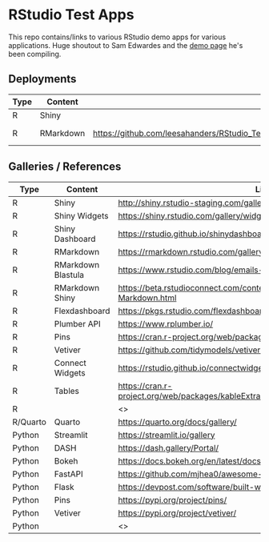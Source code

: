 # RStudio Test Apps

This repo contains/links to various RStudio demo apps for various applications. Huge shoutout to Sam Edwardes and the [demo page](https://github.com/SamEdwardes/rstudio-demos) he's been compiling.

## Deployments

| Type | Content   | Code                                                                                     | Deployment                                                                      |
|------------------|------------------|------------------|-------------------|
| R    | Shiny     |                                                                                          |                                                                                 |
| R    | RMarkdown | <https://github.com/leesahanders/RStudio_Test_Apps/blob/main/RMarkdown/water_plants.Rmd> | <https://colorado.rstudio.com/rsc/content/7f2fd199-c29c-499a-8980-cc55499a6b89> |

## Galleries / References

| Type     | Content            | Link                                                                                      |
|------------------|---------------------------------|---------------------|
| R        | Shiny              | <http://shiny.rstudio-staging.com/gallery/>                                               |
| R        | Shiny Widgets      | <https://shiny.rstudio.com/gallery/widget-gallery.html>                                   |
| R        | Shiny Dashboard    | <https://rstudio.github.io/shinydashboard/examples.html>                                  |
| R        | RMarkdown          | <https://rmarkdown.rstudio.com/gallery.html>                                              |
| R        | RMarkdown Blastula | <https://www.rstudio.com/blog/emails-from-r-blastula-0-3/>                                |
| R        | RMarkdown Shiny    | <https://beta.rstudioconnect.com/content/2671/Combining-Shiny-R-Markdown.html>            |
| R        | Flexdashboard      | <https://pkgs.rstudio.com/flexdashboard/articles/examples.html>                           |
| R        | Plumber API        | <https://www.rplumber.io/>                                                                |
| R        | Pins               | <https://cran.r-project.org/web/packages/pins/vignettes/pins.html>                        |
| R        | Vetiver            | <https://github.com/tidymodels/vetiver-r>                                                 |
| R        | Connect Widgets    | <https://rstudio.github.io/connectwidgets/>                                               |
| R        | Tables             | <https://cran.r-project.org/web/packages/kableExtra/vignettes/awesome_table_in_html.html> |
| R        |                    | \<\>                                                                                      |
| R/Quarto | Quarto             | <https://quarto.org/docs/gallery/>                                                        |
| Python   | Streamlit          | <https://streamlit.io/gallery>                                                            |
| Python   | DASH               | <https://dash.gallery/Portal/>                                                            |
| Python   | Bokeh              | <https://docs.bokeh.org/en/latest/docs/gallery.html>                                      |
| Python   | FastAPI            | <https://github.com/mjhea0/awesome-fastapi>                                               |
| Python   | Flask              | <https://devpost.com/software/built-with/flask>                                           |
| Python   | Pins               | <https://pypi.org/project/pins/>                                                          |
| Python   | Vetiver            | <https://pypi.org/project/vetiver/>                                                       |
| Python   |                    | \<\>                                                                                      |
